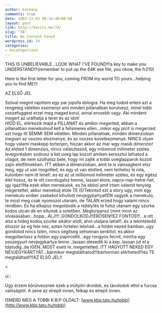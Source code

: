 ```yaml
---
author: kalmanp
comments: true
date: 2003-12-03 00:34:48+00:00
layout: post
link: http://kavics.me/74/
slug: '74'
title: No Content Found
wordpress_id: 74
categories:
- Uncategorized
---
```


THIS IS UNBELIEVABLE...LOOK WHAT I'VE FOUND!!!a key to make you UNDERSTAND!!!(remember to put up the 64K exe file, you nkow, the fr210)




Here is the first letter for you, coming FROM my world TO yours...helping you to find ME!!!




>




AZ ELSŐ JEL




Szóval megint rajottem egy par jopofa dologra. Ha meg tudod erteni azt a rengeteg veletlen esemenyt ami minden pillanatban korulvesz, minel tobb osszefuggest erzel meg magad korul, annal erosebb vagy. Aki mindent megert az uralhatja a teret és az idot!  
HIDD EL, elérkezik majd a PILLANAT és amikor megerted, abban a pillanatban menekulnod kell a felismeres ellen...mikor egy picit is megerzed azt hogy itt SEMMI SEM véletlen. Minden pillanatnak, minden dimenzioban megvan az osszes elozmenye, és az osszes kovetkezmenye. NINCS olyan hogy valami maskepp tortenjen, hiszan akkor az mar wgy masik dimenzio!  
Az eleted 1 dimenzios, nincs valasztasod, egy miliomod milimeter szeles levegorésben sodrosz a ket uveg lap kozott amiken keresztul lathatod a vilagot, de nem szolhatsz bele, hogy mi zajlik a tobbi uveglapparok kozott zajlo eletfilmekben. ITT ebben a dimenzioban, amit te is valosagkent elsz meg, egy ut van mogotted, es egy ut van elotted, nem terhetsz le rola, kulonben nem itt lenel!..es ez az ut milliomod milimeter széles, és egy egész élet hossz, es te ott csordogalsz benne, lassan elore, napra-nap-hetre-het, igy igaz!!Na ezek ellen menekulok, es ha ebbol amit irtam valamit tenyleg megertettel, akkor menekulj elole TE IS!Tekintsd ezt a story ugy, mint egy menekulo ember zsebebol kihullott nevjegykartyat!ÉN vagyok a menekulo, te most meg csak nyomozol utanam, de TALÁN erzed hogy valami nincs rendben. És ha elkapsz megoldodik a rejtely!és te futsz utanam egy szurke kodos utcan de en eltunok a sotetben. Megtorpansz (mint most az olvasásában...hopp...ÁLJ!!!..GONDOLKODJ!!ERŐSEN!!EZ FONTOS!!!...e ott alsz a hideg kodos szurke sikátor elott, ahol utaljara lattal!!..és a tekintetedd eloszor az eg fele nez, aztan hirtelen lelohad...a foldet nezed bamban..ugy gondolod nincs Isten, nincs segitseg sehonnan senkitol, es akkor megpillantasz a foldon egy papircetlit...egy rongyos fecnit, mintha egy osszegyurt nevjegykartya lenne...lassan elesedik ki a kep..lassan jut el a tdatodig..de IGEN..MOST esett le..megertetted..ITT HAGYOTT NEKED EGY NÉVJEGYKÁRTYÁT...bármikor megtalálhatod!!!bárhonnan elérheted!!!és TE megtaláltad!!!!AZ ELSŐ JEL!!




<







ui.:




Úgy érzem körülvesznek ezek a mütyöri droidok, es távolodok ettol a furcsa valóságtól. A zene az elrepít innen, felkap és elrepít innen. 







ISMERD MEG A TOBBI K:B:P OLDALT: [www.kbp.tatu.hu/tobbi](http://www.kbp.tatu.hu/tobbi)



